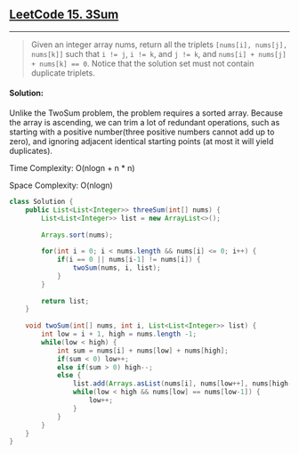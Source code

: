 ## [LeetCode 15. 3Sum](https://leetcode.com/problems/3sum/)

---

> Given an integer array nums, return all the triplets `[nums[i], nums[j], nums[k]]` 
> such that `i != j`, `i != k`, and `j != k`, and `nums[i] + nums[j] + nums[k] == 0`.
> Notice that the solution set must not contain duplicate triplets.

#### Solution:

Unlike the TwoSum problem, the problem requires a sorted array. Because the array is ascending, we can trim a lot of redundant operations, such as starting with a positive number(three positive numbers cannot add up to zero), and ignoring adjacent identical starting points (at most it will yield duplicates).

Time Complexity: O(nlogn + n * n)

Space Complexity: O(nlogn)

```java
class Solution {
    public List<List<Integer>> threeSum(int[] nums) {
        List<List<Integer>> list = new ArrayList<>();
        
        Arrays.sort(nums);
        
        for(int i = 0; i < nums.length && nums[i] <= 0; i++) {
            if(i == 0 || nums[i-1] != nums[i]) {
                twoSum(nums, i, list);
            }
        }
        
        return list;
    }
    
    void twoSum(int[] nums, int i, List<List<Integer>> list) {
        int low = i + 1, high = nums.length -1;
        while(low < high) {
            int sum = nums[i] + nums[low] + nums[high];
            if(sum < 0) low++;
            else if(sum > 0) high--;
            else {
                list.add(Arrays.asList(nums[i], nums[low++], nums[high--]));
                while(low < high && nums[low] == nums[low-1]) {
                    low++;
                }
            }
        }
    }
}
```

